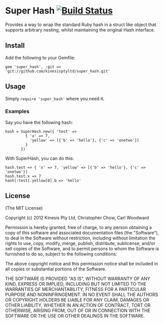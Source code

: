 # Super Hash [![Build Status](https://secure.travis-ci.org/kinesisptyltd/super_hash.png)](http://travis-ci.org/kinesisptyltd/super_hash?branch=master)

Provides a way to wrap the standard Ruby hash in a struct like object that supports arbitrary nesting, whilst
maintaining the original Hash interface.

## Install

Add the following to your Gemfile:

```
gem 'super_hash', :git => 'git://github.com/kinesisptyltd/super_hash.git'
```

## Usage

Simply `require 'super_hash'` where you need it.

### Examples

Say you have the following hash:

```
hash = SuperHash.new({ 'test' =>
         { 'x' => 7,
           'yellow' => [{'b' => 'hello'}, {'c' => 'onetwo'}]
         }
       })
```

With SuperHash, you can do this:

```
hash.test => { 'x' => 7, 'yellow' => [{'b' => 'hello'}, {'c' => 'onetwo'}]
hash.test.x => 7
hash[:test].yellow[0].b => 'hello'
```

## License

(The MIT License)

Copyright (c) 2012 Kinesis Pty Ltd, Christopher Chow, Carl Woodward

Permission is hereby granted, free of charge, to any person obtaining a copy of this software and associated
documentation files (the "Software"), to deal in the Software without restriction, including without limitation the
rights to use, copy, modify, merge, publish, distribute, sublicense, and/or sell copies of the Software, and to permit
persons to whom the Software is furnished to do so, subject to the following conditions:

The above copyright notice and this permission notice shall be included in all copies or substantial portions of the
Software.

THE SOFTWARE IS PROVIDED "AS IS", WITHOUT WARRANTY OF ANY KIND, EXPRESS OR IMPLIED, INCLUDING BUT NOT LIMITED TO THE
WARRANTIES OF MERCHANTABILITY, FITNESS FOR A PARTICULAR PURPOSE AND NONINFRINGEMENT. IN NO EVENT SHALL THE AUTHORS OR
COPYRIGHT HOLDERS BE LIABLE FOR ANY CLAIM, DAMAGES OR OTHER LIABILITY, WHETHER IN AN ACTION OF CONTRACT, TORT OR
OTHERWISE, ARISING FROM, OUT OF OR IN CONNECTION WITH THE SOFTWARE OR THE USE OR OTHER DEALINGS IN THE SOFTWARE.
